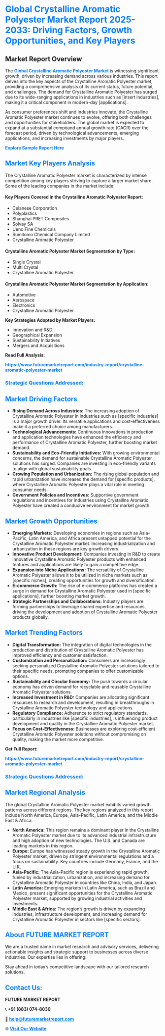 <h1 style="color: #007BFF;">Global Crystalline Aromatic Polyester Market Report 2025-2033: Driving Factors, Growth Opportunities, and Key Players</h1>

<section id="overview">
<h2>Market Report Overview</h2>
<p>The <a href="https://www.futuremarketreport.com/industry-report/crystalline-aromatic-polyester-market" style="color: #007BFF; text-decoration: none;"><strong>Global Crystalline Aromatic Polyester Market</strong></a> is witnessing significant growth, driven by increasing demand across various industries. This report delves into the key aspects of the Crystalline Aromatic Polyester market, providing a comprehensive analysis of its current status, future potential, and challenges. The demand for Crystalline Aromatic Polyester has surged due to its wide-ranging applications in industries such as [insert industries], making it a critical component in modern-day [applications].</p>
<p>As consumer preferences shift and industries innovate, the Crystalline Aromatic Polyester market continues to evolve, offering both challenges and opportunities for stakeholders. The global market is expected to expand at a substantial compound annual growth rate (CAGR) over the forecast period, driven by technological advancements, emerging applications, and increasing investments by major players.</p>
</section>

<section id="overview">
<p><a href="https://www.futuremarketreport.com/request-sample/reportId=100122" style="color: #007BFF; text-decoration: none;"><strong>Explore Sample Report Here</strong></a></p>
</section>

<section id="key-players">
<h2 style="color: #007BFF;">Market Key Players Analysis</h2>
<p>The Crystalline Aromatic Polyester market is characterized by intense competition among key players striving to capture a larger market share. Some of the leading companies in the market include:</p>
<h4>Key Players Covered in the Crystalline Aromatic Polyester Report:</h4>
<ul><li>Celanese Corporation</li><li>Polyplastics</li><li>Shanghai PRET Composites</li><li>Solvay SA</li><li>Ueno Fine Chemicals</li><li>Sumitomo Chemical Company Limited</li><li>Crystalline Aromatic Polyester</li></ul>
<h4>Crystalline Aromatic Polyester Market Segmentation by Type:</h4>
<ul><li>Single Crystal</li><li>Multi Crystal</li><li>Crystalline Aromatic Polyester</li></ul>

<h4>Crystalline Aromatic Polyester Market Segmentation by Application:</h4>
<ul><li>Automotive</li><li>Aerospace</li><li>Electronics</li><li>Crystalline Aromatic Polyester</li></ul>
<p><strong>Key Strategies Adopted by Market Players:</strong></p>
<ul>
<li>Innovation and R&D</li>
<li>Geographical Expansion</li>
<li>Sustainability Initiatives</li>
<li>Mergers and Acquisitions</li>
</ul>
</section>

<section>
<p><strong>Read Full Analysis: </strong></p><a href="https://www.futuremarketreport.com/industry-report/crystalline-aromatic-polyester-market" style="color: #007BFF; text-decoration: none;"><strong>https://www.futuremarketreport.com/industry-report/crystalline-aromatic-polyester-market</strong></a>
<h3 style="color: #007BFF;">Strategic Questions Addressed:</h3>
</section>

<section id="driving-factors">
<h2 style="color: #007BFF;">Market Driving Factors</h2>
<ul>
<li><strong>Rising Demand Across Industries:</strong> The increasing adoption of Crystalline Aromatic Polyester in industries such as [specific industries] is a major growth driver. Its versatile applications and cost-effectiveness make it a preferred choice among manufacturers.</li>
<li><strong>Technological Advancements:</strong> Continuous innovations in production and application technologies have enhanced the efficiency and performance of Crystalline Aromatic Polyester, further boosting market demand.</li>
<li><strong>Sustainability and Eco-Friendly Initiatives:</strong> With growing environmental concerns, the demand for sustainable Crystalline Aromatic Polyester solutions has surged. Companies are investing in eco-friendly variants to align with global sustainability goals.</li>
<li><strong>Growing Population and Urbanization:</strong> The rising global population and rapid urbanization have increased the demand for [specific products], where Crystalline Aromatic Polyester plays a vital role in meeting consumer needs.</li>
<li><strong>Government Policies and Incentives:</strong> Supportive government regulations and incentives for industries using Crystalline Aromatic Polyester have created a conducive environment for market growth.</li>
</ul>
</section>

<section id="growth-opportunities">
<h2 style="color: #007BFF;">Market Growth Opportunities</h2>
<ul>
<li><strong>Emerging Markets:</strong> Developing economies in regions such as Asia-Pacific, Latin America, and Africa present untapped potential for the Crystalline Aromatic Polyester market. Increasing industrialization and urbanization in these regions are key growth drivers.</li>
<li><strong>Innovative Product Development:</strong> Companies investing in R&D to create innovative Crystalline Aromatic Polyester products with enhanced features and applications are likely to gain a competitive edge.</li>
<li><strong>Expansion into Niche Applications:</strong> The versatility of Crystalline Aromatic Polyester allows it to be utilized in niche markets such as [specific niches], creating opportunities for growth and diversification.</li>
<li><strong>E-commerce Growth:</strong> The rise of e-commerce platforms has created a surge in demand for Crystalline Aromatic Polyester used in [specific applications], further boosting market growth.</li>
<li><strong>Strategic Partnerships and Collaborations:</strong> Industry players are forming partnerships to leverage shared expertise and resources, driving the development and adoption of Crystalline Aromatic Polyester products globally.</li>
</ul>
</section>

<section id="trending-factors">
<h2 style="color: #007BFF;">Market Trending Factors</h2>
<ul>
<li><strong>Digital Transformation:</strong> The integration of digital technologies in the production and distribution of Crystalline Aromatic Polyester has improved efficiency and customer satisfaction.</li>
<li><strong>Customization and Personalization:</strong> Consumers are increasingly seeking personalized Crystalline Aromatic Polyester solutions tailored to their specific needs, prompting companies to offer customizable options.</li>
<li><strong>Sustainability and Circular Economy:</strong> The push towards a circular economy has driven demand for recyclable and reusable Crystalline Aromatic Polyester solutions.</li>
<li><strong>Increased Investment in R&D:</strong> Companies are allocating significant resources to research and development, resulting in breakthroughs in Crystalline Aromatic Polyester technology and applications.</li>
<li><strong>Regulatory Compliance:</strong> Adherence to strict regulatory standards, particularly in industries like [specific industries], is influencing product development and quality in the Crystalline Aromatic Polyester market.</li>
<li><strong>Focus on Cost-Effectiveness:</strong> Businesses are exploring cost-efficient Crystalline Aromatic Polyester solutions without compromising on quality, making the market more competitive.</li>
</ul>
</section>

<section>
<p><strong>Get Full Report: </strong></p><a href="https://www.futuremarketreport.com/industry-report/crystalline-aromatic-polyester-market" style="color: #007BFF; text-decoration: none;"><strong>https://www.futuremarketreport.com/industry-report/crystalline-aromatic-polyester-market</strong></a>
<h3 style="color: #007BFF;">Strategic Questions Addressed:</h3>
</section>


<section id="regional-analysis">
<h2 style="color: #007BFF;">Market Regional Analysis</h2>
<p>The global Crystalline Aromatic Polyester market exhibits varied growth patterns across different regions. The key regions analyzed in this report include North America, Europe, Asia-Pacific, Latin America, and the Middle East & Africa:</p>
<ul>
<li><strong>North America:</strong> This region remains a dominant player in the Crystalline Aromatic Polyester market due to its advanced industrial infrastructure and high adoption of new technologies. The U.S. and Canada are leading markets in this region.</li>
<li><strong>Europe:</strong> Europe has witnessed steady growth in the Crystalline Aromatic Polyester market, driven by stringent environmental regulations and a focus on sustainability. Key countries include Germany, France, and the U.K.</li>
<li><strong>Asia-Pacific:</strong> The Asia-Pacific region is experiencing rapid growth, fueled by industrialization, urbanization, and increasing demand for Crystalline Aromatic Polyester in countries like China, India, and Japan.</li>
<li><strong>Latin America:</strong> Emerging markets in Latin America, such as Brazil and Mexico, present significant opportunities for the Crystalline Aromatic Polyester market, supported by growing industrial activities and investments.</li>
<li><strong>Middle East & Africa:</strong> The region’s growth is driven by expanding industries, infrastructure development, and increasing demand for Crystalline Aromatic Polyester in sectors like [specific sectors].</li>
</ul>
</section>

<footer>
<h2 style="color: #007BFF;">About FUTURE MARKET REPORT</h2>
<p>We are a trusted name in market research and advisory services, delivering actionable insights and strategic support to businesses across diverse industries. Our expertise lies in offering:</p>

<p>Stay ahead in today’s competitive landscape with our tailored research solutions.</p>

<h2 style="color: #007BFF;">Contact Us:</h2>
<p><strong>FUTURE MARKET REPORT</strong></p>
<p>📞 <strong>+91 (883) 074-8030</strong></p>
<p>📧 <strong><a href="mailto:help@futuremarketreport.com" style="color: #007BFF;">help@futuremarketreport.com</a></strong></p>
<p>🌐 <strong><a href="https://www.futuremarketreport.com/" style="color: #007BFF;">Visit Our Website</a></strong></p>
</footer>